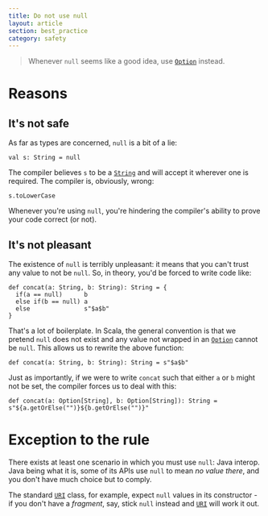 ```yaml
---
title: Do not use null
layout: article
section: best_practice
category: safety
---
```


> Whenever `null` seems like a good idea, use [`Option`] instead.

# Reasons

## It's not safe

As far as types are concerned, `null` is a bit of a lie:

```tut:book
val s: String = null
```

The compiler believes `s` to be a [`String`] and will accept it wherever one is required. The compiler is, obviously, wrong:

```tut:book:fail
s.toLowerCase
```

Whenever you're using `null`, you're hindering the compiler's ability to prove your code correct (or not).

## It's not pleasant

The existence of `null` is terribly unpleasant: it means that you can't trust any value to not be `null`. So, in theory, you'd be forced to write code like:

```tut:silent
def concat(a: String, b: String): String = {
  if(a == null)      b
  else if(b == null) a
  else               s"$a$b"
}
```

That's a lot of boilerplate. In Scala, the general convention is that we pretend `null` does not exist and any value not wrapped in an [`Option`] cannot be `null`. This allows us to rewrite the above function:

```tut:silent
def concat(a: String, b: String): String = s"$a$b"
```

Just as importantly, if we were to write `concat` such that either `a` or `b` might not be set, the compiler forces us to deal with this:

```tut:silent
def concat(a: Option[String], b: Option[String]): String = s"${a.getOrElse("")}${b.getOrElse("")}"
```

# Exception to the rule

There exists at least one scenario in which you must use `null`: Java interop. Java being what it is, some of its APIs use `null` to mean _no value there_, and you don't have much choice but to comply.

The standard [`URI`] class, for example, expect `null` values in its constructor - if you don't have a _fragment_, say, stick `null` instead and [`URI`] will work it out.

[`Option`]:https://www.scala-lang.org/api/2.12.8/scala/Option.html
[`String`]:https://docs.oracle.com/javase/8/docs/api/java/lang/String.html
[`URI`]:https://docs.oracle.com/javase/8/docs/api/java/net/URI.html
